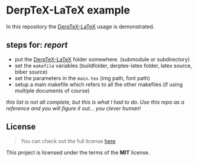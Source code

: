 # DerpTeX-LaTeX example

In this repository the [DerpTeX-LaTeX](https://github.com/idelsink/derptex-latex) usage is demonstrated.

## steps for: *report*

-   put the [DerpTeX-LaTeX](https://github.com/idelsink/derptex-latex) folder somewhere. (submodule or subdirectory)
-   set the `makefile` variables (buildfolder, derptex-latex folder, latex source, biber source)
-   set the parameters in the `main.tex` (img path, font path)
-   setup a main makefile which refers to all the other makefiles (if using multiple documents of course)

*this list is not all complete, but this is what I had to do.
Use this repo as a reference and you will figure it out... you clever human!*

## License

> You can check out the full license [here](./LICENSE)

This project is licensed under the terms of the **MIT** license.
